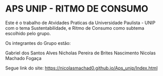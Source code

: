 # APS UNIP - RITMO DE CONSUMO
Este é o trabalho de Atvidades Praticas da Universidade Paulista - UNIP com o tema Sustentabilidade, e Ritmo de Consumo como subtema escolhido pelo grupo.

Os integrantes do Grupo estão:

Gabriel dos Santos Alves
Nicholas Pereira de Brites Nascimento
Nicolas Machado Fogaça

Segue link do site: https://nicolasmachad0.github.io/Aps_unip/Index.html
